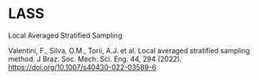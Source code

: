 # LASS
Local Averaged Stratified Sampling

Valentini, F., Silva, O.M., Torii, A.J. et al. Local averaged stratified sampling method. J Braz. Soc. Mech. Sci. Eng. 44, 294 (2022). https://doi.org/10.1007/s40430-022-03589-6
